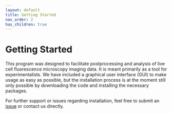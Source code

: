 ```yaml
---
layout: default
title: Getting Started
nav_order: 2
has_children: true
---
```


# **Getting Started**

This program was designed to facilitate postprocessing and analysis of live cell fluorescence microscopy imaging data.
It is meant primarily as a tool for experimentalists. 
We have included a graphical user interface (GUI) to make usage as easy as possible, but the installation process 
is at the moment still only possible by downloading the code and installing the necessary packages. 


For further support or issues regarding installation, feel free to submit an [issue](https://github.com/IPMI-ICNS-UKE/DARTS/issues) or contact us directly.  
